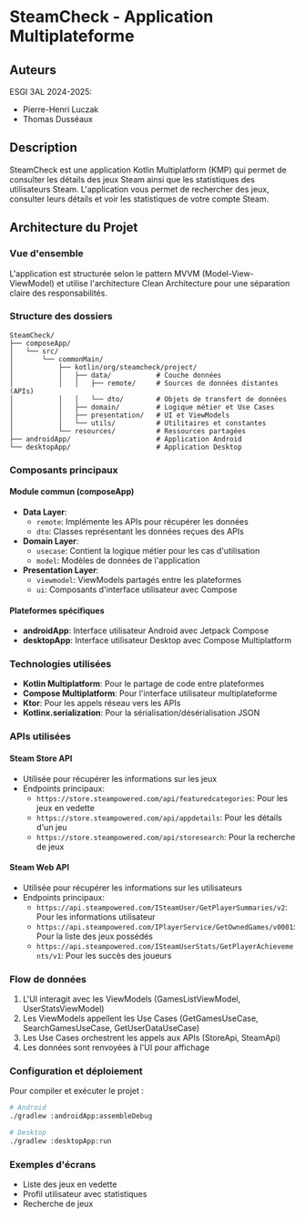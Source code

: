 # SteamCheck - Application Multiplateforme

## Auteurs
ESGI 3AL 2024-2025: 
- Pierre-Henri Luczak
- Thomas Dusséaux

## Description
SteamCheck est une application Kotlin Multiplatform (KMP) qui permet de consulter les détails des jeux Steam ainsi que les statistiques des utilisateurs Steam. L'application vous permet de rechercher des jeux, consulter leurs détails et voir les statistiques de votre compte Steam.

## Architecture du Projet

### Vue d'ensemble
L'application est structurée selon le pattern MVVM (Model-View-ViewModel) et utilise l'architecture Clean Architecture pour une séparation claire des responsabilités.

### Structure des dossiers

```
SteamCheck/
├── composeApp/
│   └── src/
│       └── commonMain/
│           ├── kotlin/org/steamcheck/project/
│           │   ├── data/           # Couche données
│           │   │   ├── remote/     # Sources de données distantes (APIs)
│           │   │   └── dto/        # Objets de transfert de données
│           │   ├── domain/         # Logique métier et Use Cases
│           │   ├── presentation/   # UI et ViewModels
│           │   └── utils/          # Utilitaires et constantes
│           └── resources/          # Ressources partagées
├── androidApp/                     # Application Android
└── desktopApp/                     # Application Desktop
```

### Composants principaux

#### Module commun (composeApp)
- **Data Layer**: 
  - `remote`: Implémente les APIs pour récupérer les données
  - `dto`: Classes représentant les données reçues des APIs
- **Domain Layer**: 
  - `usecase`: Contient la logique métier pour les cas d'utilisation
  - `model`: Modèles de données de l'application
- **Presentation Layer**: 
  - `viewmodel`: ViewModels partagés entre les plateformes
  - `ui`: Composants d'interface utilisateur avec Compose

#### Plateformes spécifiques
- **androidApp**: Interface utilisateur Android avec Jetpack Compose
- **desktopApp**: Interface utilisateur Desktop avec Compose Multiplatform

### Technologies utilisées

- **Kotlin Multiplatform**: Pour le partage de code entre plateformes
- **Compose Multiplatform**: Pour l'interface utilisateur multiplateforme
- **Ktor**: Pour les appels réseau vers les APIs
- **Kotlinx.serialization**: Pour la sérialisation/désérialisation JSON

### APIs utilisées

#### Steam Store API
- Utilisée pour récupérer les informations sur les jeux
- Endpoints principaux:
  - `https://store.steampowered.com/api/featuredcategories`: Pour les jeux en vedette
  - `https://store.steampowered.com/api/appdetails`: Pour les détails d'un jeu
  - `https://store.steampowered.com/api/storesearch`: Pour la recherche de jeux

#### Steam Web API
- Utilisée pour récupérer les informations sur les utilisateurs
- Endpoints principaux:
  - `https://api.steampowered.com/ISteamUser/GetPlayerSummaries/v2`: Pour les informations utilisateur
  - `https://api.steampowered.com/IPlayerService/GetOwnedGames/v0001`: Pour la liste des jeux possédés
  - `https://api.steampowered.com/ISteamUserStats/GetPlayerAchievements/v1`: Pour les succès des joueurs

### Flow de données

1. L'UI interagit avec les ViewModels (GamesListViewModel, UserStatsViewModel)
2. Les ViewModels appellent les Use Cases (GetGamesUseCase, SearchGamesUseCase, GetUserDataUseCase)
3. Les Use Cases orchestrent les appels aux APIs (StoreApi, SteamApi)
4. Les données sont renvoyées à l'UI pour affichage

### Configuration et déploiement

Pour compiler et exécuter le projet :

```bash
# Android
./gradlew :androidApp:assembleDebug

# Desktop
./gradlew :desktopApp:run
```

### Exemples d'écrans
- Liste des jeux en vedette
- Profil utilisateur avec statistiques
- Recherche de jeux
